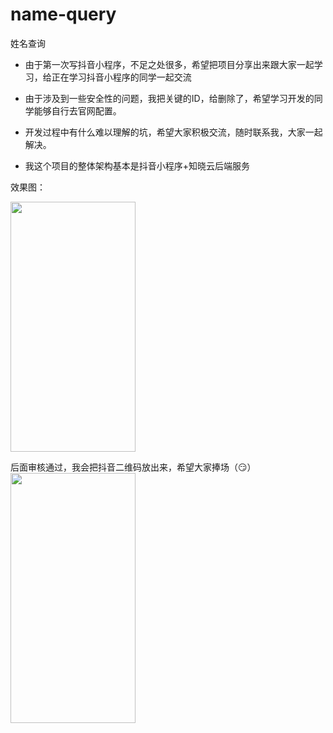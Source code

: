 # name-query
姓名查询

* 由于第一次写抖音小程序，不足之处很多，希望把项目分享出来跟大家一起学习，给正在学习抖音小程序的同学一起交流

* 由于涉及到一些安全性的问题，我把关键的ID，给删除了，希望学习开发的同学能够自行去官网配置。

* 开发过程中有什么难以理解的坑，希望大家积极交流，随时联系我，大家一起解决。

* 我这个项目的整体架构基本是抖音小程序+知晓云后端服务

效果图：

<img src="https://xunmengren-blog.oss-cn-beijing.aliyuncs.com/20200629200917.png" width="200px" height="400px">

后面审核通过，我会把抖音二维码放出来，希望大家捧场（😏）
<img src="https://xunmengren-blog.oss-cn-beijing.aliyuncs.com/20200629202632.png" width="200px" height="400px">
